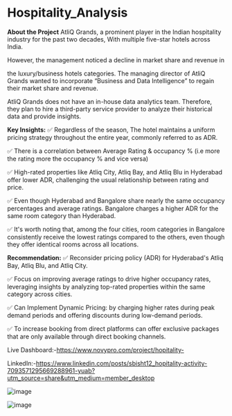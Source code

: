 # Hospitality_Analysis

**About the Project**
AtliQ Grands, a prominent player in the Indian hospitality industry for the past two decades, With multiple five-star hotels across India.

However, the management noticed a decline in market share and revenue in 

the luxury/business hotels categories. The managing director of AtliQ Grands wanted to incorporate “Business and Data Intelligence” to regain their market share and revenue.

AtliQ Grands does not have an in-house data analytics team. Therefore, they plan to hire a third-party service provider to analyze their historical data and provide insights.

**Key Insights:**
✅ Regardless of the season, The hotel maintains a uniform pricing strategy throughout the entire year, commonly referred to as ADR.

✅ There is a correlation between Average Rating & occupancy % (i.e more the rating more the occupancy % and vice versa)

✅ High-rated properties like Atliq City, Atliq Bay, and Atliq Blu in Hyderabad offer lower ADR, challenging the usual relationship between rating and price.

✅ Even though Hyderabad and Bangalore share nearly the same occupancy percentages and average ratings. Bangalore charges a higher ADR for the same room category than Hyderabad.

✅ It's worth noting that, among the four cities, room categories in Bangalore consistently receive the lowest ratings compared to the others, even though they offer identical rooms across all locations.

**Recommendation:**
✅ Reconsider pricing policy (ADR) for Hyderabad's Atliq Bay, Atliq Blu, and Atliq City.

✅ Focus on improving average ratings to drive higher occupancy rates, leveraging insights by analyzing top-rated properties within the same category across cities.

✅ Can Implement Dynamic Pricing: by charging higher rates during peak demand periods and offering discounts during low-demand periods.

✅ To increase booking from direct platforms can offer exclusive packages that are only available through direct booking channels.

Live Dashboard:-https://www.novypro.com/project/hopitality-

LinkedIn:-https://www.linkedin.com/posts/sbisht12_hopitality-activity-7093571295669288961-yuab?utm_source=share&utm_medium=member_desktop

![image](https://github.com/Sbisht1912/Hospitality_Analysis/assets/139325522/b8138640-c108-47dd-ab7f-8a62da6168b0)


![image](https://github.com/Sbisht1912/Hospitality_Analysis/assets/139325522/393eb661-d7c0-4136-9db7-1f971914b324)



